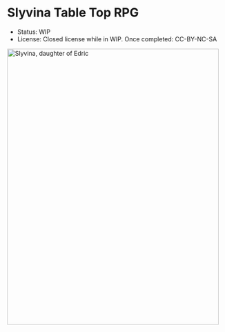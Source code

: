 # Slyvina Table Top RPG

- Status: WIP
- License: Closed license while in WIP. Once completed: CC-BY-NC-SA

<img width="490" height="641" alt="Slyvina, daughter of Edric" src="https://github.com/user-attachments/assets/215e377e-8c1f-47b6-83ca-9c9262cbb12c" />

